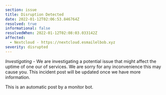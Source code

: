 ```yaml
---
section: issue
title: Disruption Detected
date: 2022-01-12T02:06:53.846764Z
resolved: true
informational: false
resolvedWhen: 2022-01-12T02:08:03.033142Z
affected:
  - Nextcloud - https://nextcloud.esmailelbob.xyz
severity: disrupted
---
```

*Investigating* - We are investigating a potential issue that might affect the uptime of one our of services. We are sorry for any inconvenience this may cause you. This incident post will be updated once we have more information.

This is an automatic post by a monitor bot.
        